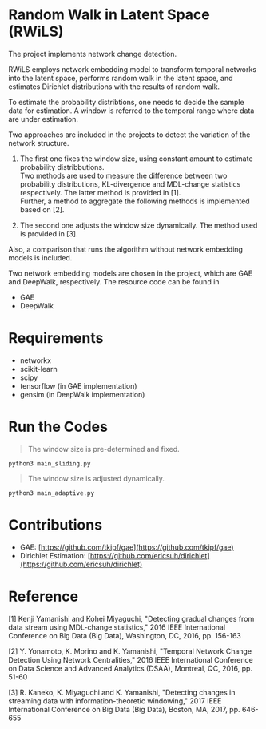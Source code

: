# Random Walk in Latent Space (RWiLS)

The project implements network change detection.

RWiLS employs network embedding model to transform temporal networks into the latent space, performs random walk in the latent space, and estimates Dirichlet distributions with the results of random walk.

To estimate the probability distribtions, one needs to decide the sample data for estimation. A window is referred to the temporal range where data are under estimation.

Two approaches are included in the projects to detect the variation of the network structure. 

1.   The first one fixes the window size, using constant amount to estimate probability distribbutions. \
Two methods are used to measure the difference between two probability distributions,  KL-divergence and MDL-change statistics respectively. The latter method is provided in [1]. \
Further, a method to aggregate the following methods is implemented based on [2].

2.   The second one adjusts the window size dynamically. The method used is provided in [3].

Also, a comparison that runs the algorithm without network embedding models is included.

Two network embedding models are chosen in the project, which are GAE and DeepWalk, respectively. The resource code can be found in 
*   GAE
*   DeepWalk


# Requirements
*   networkx
*   scikit-learn
*   scipy
*   tensorflow (in GAE implementation)
*   gensim (in DeepWalk implementation)


# Run the Codes
> The window size is pre-determined and fixed.
```
python3 main_sliding.py
```
> The window size is adjusted dynamically.
```
python3 main_adaptive.py
```


# Contributions
*   GAE: [https://github.com/tkipf/gae](https://github.com/tkipf/gae)
*   Dirichlet Estimation: [https://github.com/ericsuh/dirichlet](https://github.com/ericsuh/dirichlet)


# Reference
[1] Kenji Yamanishi and Kohei Miyaguchi, "Detecting gradual changes from data stream using MDL-change statistics," 2016 IEEE International Conference on Big Data (Big Data), Washington, DC, 2016, pp. 156-163

[2] Y. Yonamoto, K. Morino and K. Yamanishi, "Temporal Network Change Detection Using Network Centralities," 2016 IEEE International Conference on Data Science and Advanced Analytics (DSAA), Montreal, QC, 2016, pp. 51-60

[3] R. Kaneko, K. Miyaguchi and K. Yamanishi, "Detecting changes in streaming data with information-theoretic windowing," 2017 IEEE International Conference on Big Data (Big Data), Boston, MA, 2017, pp. 646-655